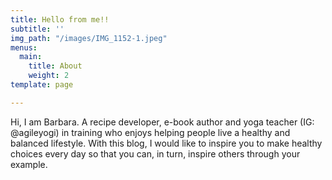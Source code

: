 ```yaml
---
title: Hello from me!!
subtitle: ''
img_path: "/images/IMG_1152-1.jpeg"
menus:
  main:
    title: About
    weight: 2
template: page

---
```

Hi, I am Barbara. A recipe developer, e-book author and yoga teacher  (IG: @agileyogi) in training who enjoys helping people live a healthy and balanced lifestyle. With this blog, I would like to inspire you to make healthy choices every day so that you can, in turn, inspire others through your example. 